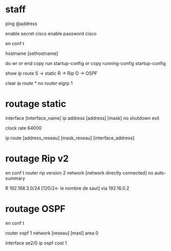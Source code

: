 # staff
ping @address

enable secret cisco
enable password cisco

en
conf t

hostname [sethostname]

do wr
*or*
end
copy run
startup-config
*or*
copy running-config startup-config

show ip route
S -> static
R -> Rip
O -> OSPF

clear ip route *
no router eigrp 1

# routage static

interface [interface_name]
ip address [address] [mask]
no shutdown
exit

clock rate 64000

ip route [address_reseau] [mask_reseau] [interface_address]


# routage Rip v2

en
conf t
router rip
version 2
network [network directly connected]
no auto-summary


R 192.168.3.0/24 [120/2<- le nombre de saut] via 192.16.0.2

# routage OSPF

en
conf t

router ospf 1
network [reseau] [masl] area 0

interface se2/0
ip ospf cost 1

